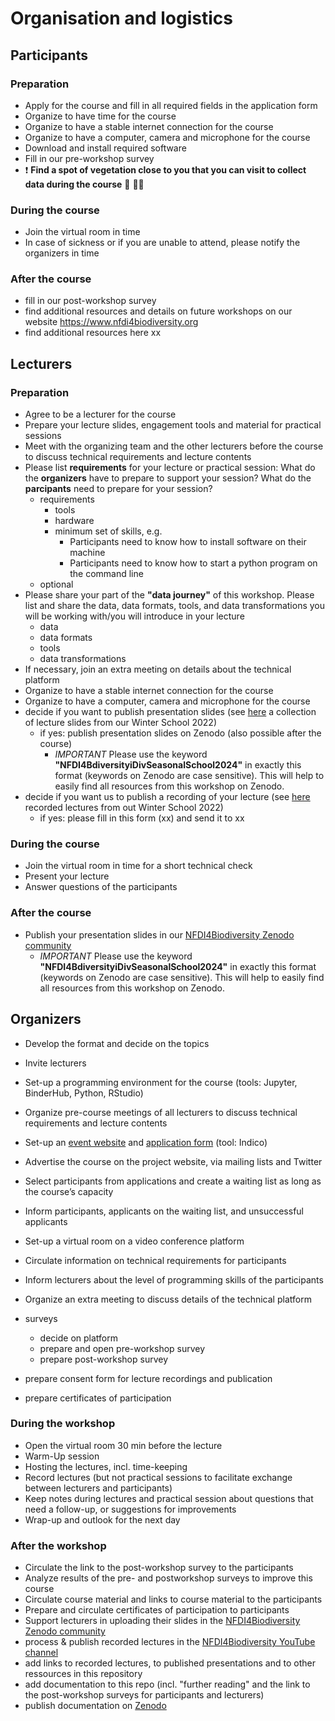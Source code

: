 # Organisation and logistics

## Participants

### Preparation

* Apply for the course and fill in all required fields in the application form
* Organize to have time for the course
* Organize to have a stable internet connection for the course
* Organize to have a computer, camera and microphone for the course
* Download and install required software
* Fill in our pre-workshop survey
* ❗ **Find a spot of vegetation close to you that you can visit to collect data during the course** :deciduous_tree: 🌲🌿

### During the course

* Join the virtual room in time
* In case of sickness or if you are unable to attend, please notify the organizers in time

### After the course

* fill in our post-workshop survey
* find additional resources and details on future workshops on our website https://www.nfdi4biodiversity.org
* find additional resources here xx

## Lecturers

### Preparation

* Agree to be a lecturer for the course
* Prepare your lecture slides, engagement tools and material for practical
sessions
* Meet with the organizing team and the other lecturers before the course to
discuss technical requirements and lecture contents
* Please list **requirements** for your lecture or practical session: What do the **organizers** have to prepare to support your session? What do the **parcipants** need to prepare for your session?
  * requirements
    * tools
    * hardware
    * minimum set of skills, e.g.
      * Participants need to know how to install software on their machine
      * Participants need to know how to start a python program on the command line
  * optional
* Please share your part of the **"data journey"** of this workshop. Please list and share the data, data formats, tools, and data transformations you will be working with/you will introduce in your lecture
  * data
  * data formats
  * tools
  * data transformations
* If necessary, join an extra meeting on details about the technical platform
* Organize to have a stable internet connection for the course
* Organize to have a computer, camera and microphone for the course
* decide if you want to publish presentation slides (see [here](https://zenodo.org/communities/nfdi4biodiv/search?page=1&size=20&q=title:(%22Legal%22)%20OR%20(keywords:(%22winterschool2022%22%20OR%20%22WinterSchool2022%22%20OR%20%22Winterschool2022%22)%20AND%20(%22nfdi4biodiversity%22%20OR%20%22NFDI4Biodiversity%22))) a collection of lecture slides from our Winter School 2022)
  * if yes: publish presentation slides on Zenodo (also possible after the course)
    * *IMPORTANT* Please use the keyword **"NFDI4BdiversityiDivSeasonalSchool2024"** in exactly this format (keywords on Zenodo are case sensitive). This will help to easily find all resources from this workshop on Zenodo.
* decide if you want us to publish a recording of your lecture (see [here](https://www.youtube.com/playlist?list=PL06Unzn1hDrhZ4mfsdfeypJajuGsuzdfm) recorded lectures from out Winter School 2022)
  * if yes: please fill in this form (xx) and send it to xx

### During the course

* Join the virtual room in time for a short technical check
* Present your lecture
* Answer questions of the participants

### After the course

* Publish your presentation slides in our [NFDI4Biodiversity Zenodo community](https://zenodo.org/communities/nfdi4biodiv)
    * *IMPORTANT* Please use the keyword **"NFDI4BdiversityiDivSeasonalSchool2024"** in exactly this format (keywords on Zenodo are case sensitive). This will help to easily find all resources from this workshop on Zenodo.

## Organizers

* Develop the format and decide on the topics
* Invite lecturers
* Set-up a programming environment for the course (tools: Jupyter, BinderHub,
Python, RStudio)
* Organize pre-course meetings of all lecturers to discuss technical
requirements and lecture contents
* Set-up an [event website]() and [application form]() (tool: Indico)
* Advertise the course on the project website, via mailing lists and Twitter
* Select participants from applications and create a waiting list as long as the
course’s capacity
* Inform participants, applicants on the waiting list, and unsuccessful
applicants
* Set-up a virtual room on a video conference platform
* Circulate information on technical requirements for participants
* Inform lecturers about the level of programming skills of the participants
* Organize an extra meeting to discuss details of the technical platform

* surveys
  * decide on platform
  * prepare and open pre-workshop survey
  * prepare post-workshop survey
* prepare consent form for lecture recordings and publication
* prepare certificates of participation

### During the workshop

* Open the virtual room 30 min before the lecture
* Warm-Up session
* Hosting the lectures, incl. time-keeping
* Record lectures (but not practical sessions to facilitate exchange between
lecturers and participants)
* Keep notes during lectures and practical session about questions that need
a follow-up, or suggestions for improvements
* Wrap-up and outlook for the next day

### After the workshop

* Circulate the link to the post-workshop survey to the participants
* Analyze results of the pre- and postworkshop surveys to improve this course
* Circulate course material and links to course material to the participants
* Prepare and circulate certificates of participation to participants
* Support lecturers in uploading their slides in the [NFDI4Biodiversity Zenodo community](https://zenodo.org/communities/nfdi4biodiv)
* process & publish recorded lectures in the [NFDI4Biodiversity YouTube channel](https://www.youtube.com/@NFDI4Biodiv)
* add links to recorded lectures, to published presentations and to other ressources in this repository
* add documentation to this repo (incl. "further reading" and the link to the post-workshop surveys for participants and lecturers)
* publish documentation on [Zenodo](https://zenodo.org/communities/nfdi4biodiv)
